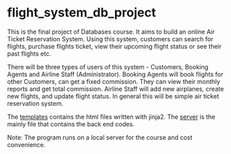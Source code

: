 # flight_system_db_project
 
This is the final project of Databases course. It aims to build an online Air Ticket Reservation System. Using this system, customers can search for flights, purchase flights ticket, view their upcoming flight status or see their past flights etc. 

There will be three types of users of this system - Customers, Booking Agents and Airline Staff (Administrator). Booking Agents will book flights for other Customers, can get a fixed commission. They can view their monthly reports and get total commission. Airline Staff will add new airplanes, create new flights, and update flight status. In general this will be simple air ticket reservation system.

The [templates](/templates) contains the html files written with jinja2. The [server](server2.0.py) is the mainly file that contains the back end codes.

Note: The program runs on a local server for the course and cost convenience.
